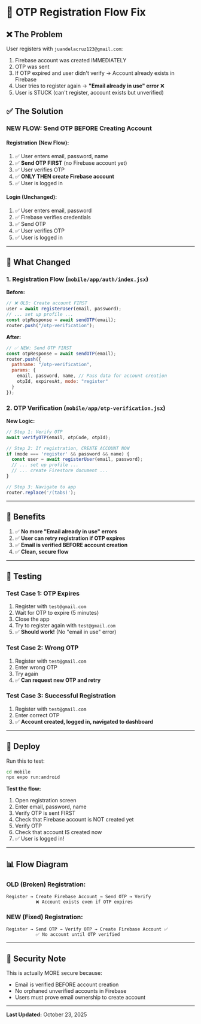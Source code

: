 # 🔧 OTP Registration Flow Fix

## ❌ **The Problem**
User registers with `juandelacruz123@gmail.com`:
1. Firebase account was created IMMEDIATELY
2. OTP was sent
3. If OTP expired and user didn't verify → Account already exists in Firebase
4. User tries to register again → **"Email already in use" error** ❌
5. User is STUCK (can't register, account exists but unverified)

## ✅ **The Solution**

### **NEW FLOW: Send OTP BEFORE Creating Account**

#### **Registration (New Flow):**
1. ✅ User enters email, password, name
2. ✅ **Send OTP FIRST** (no Firebase account yet)
3. ✅ User verifies OTP
4. ✅ **ONLY THEN create Firebase account**
5. ✅ User is logged in

#### **Login (Unchanged):**
1. ✅ User enters email, password
2. ✅ Firebase verifies credentials
3. ✅ Send OTP
4. ✅ User verifies OTP
5. ✅ User is logged in

---

## 📝 **What Changed**

### **1. Registration Flow (`mobile/app/auth/index.jsx`)**
**Before:**
```javascript
// ❌ OLD: Create account FIRST
user = await registerUser(email, password);
// ... set up profile ...
const otpResponse = await sendOTP(email);
router.push("/otp-verification");
```

**After:**
```javascript
// ✅ NEW: Send OTP FIRST
const otpResponse = await sendOTP(email);
router.push({
  pathname: "/otp-verification",
  params: {
    email, password, name, // Pass data for account creation
    otpId, expiresAt, mode: "register"
  }
});
```

### **2. OTP Verification (`mobile/app/otp-verification.jsx`)**
**New Logic:**
```javascript
// Step 1: Verify OTP
await verifyOTP(email, otpCode, otpId);

// Step 2: If registration, CREATE ACCOUNT NOW
if (mode === 'register' && password && name) {
  const user = await registerUser(email, password);
  // ... set up profile ...
  // ... create Firestore document ...
}

// Step 3: Navigate to app
router.replace('/(tabs)');
```

---

## 🎯 **Benefits**

1. ✅ **No more "Email already in use" errors**
2. ✅ **User can retry registration if OTP expires**
3. ✅ **Email is verified BEFORE account creation**
4. ✅ **Clean, secure flow**

---

## 🧪 **Testing**

### **Test Case 1: OTP Expires**
1. Register with `test@gmail.com`
2. Wait for OTP to expire (5 minutes)
3. Close the app
4. Try to register again with `test@gmail.com`
5. ✅ **Should work!** (No "email in use" error)

### **Test Case 2: Wrong OTP**
1. Register with `test@gmail.com`
2. Enter wrong OTP
3. Try again
4. ✅ **Can request new OTP and retry**

### **Test Case 3: Successful Registration**
1. Register with `test@gmail.com`
2. Enter correct OTP
3. ✅ **Account created, logged in, navigated to dashboard**

---

## 🚀 **Deploy**

Run this to test:
```bash
cd mobile
npx expo run:android
```

**Test the flow:**
1. Open registration screen
2. Enter email, password, name
3. Verify OTP is sent FIRST
4. Check that Firebase account is NOT created yet
5. Verify OTP
6. Check that account IS created now
7. ✅ User is logged in!

---

## 📊 **Flow Diagram**

### **OLD (Broken) Registration:**
```
Register → Create Firebase Account → Send OTP → Verify
           ❌ Account exists even if OTP expires
```

### **NEW (Fixed) Registration:**
```
Register → Send OTP → Verify OTP → Create Firebase Account ✅
           ✅ No account until OTP verified
```

---

## 🔐 **Security Note**

This is actually MORE secure because:
- Email is verified BEFORE account creation
- No orphaned unverified accounts in Firebase
- Users must prove email ownership to create account

---

**Last Updated:** October 23, 2025

